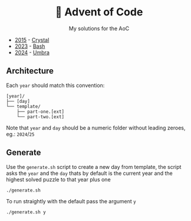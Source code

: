 <div align="center">

# 🎄 Advent of Code

My solutions for the AoC

</div>

- [2015](./2015) - [Crystal](https://crystal-lang.org/)
- [2023](./2023) - [Bash](https://www.gnu.org/software/bash/)
- [2024](./2024) - [Umbra](https://github.com/pmqueiroz/umbra)

## Architecture

Each `year` should match this convention:

```
[year]/
├── [day]
└── template/
    ├── part-one.[ext]
    └── part-two.[ext]
```

Note that `year` and `day` should be a numeric folder without leading zeroes, eg.: `2024`/`25`

## Generate

Use the `generate.sh` script to create a new day from template, the script asks the `year`
and the `day` thats by default is the current year and the highest solved puzzle to that year
plus one

```sh
./generate.sh
```

To run straightly with the default pass the argument `y`

```sh
./generate.sh y
```
